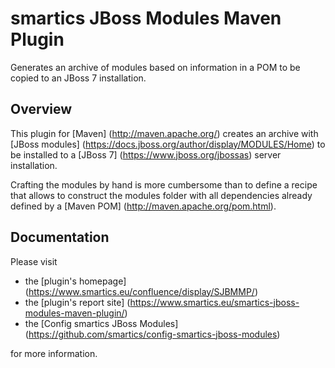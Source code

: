 smartics JBoss Modules Maven Plugin
===================================

Generates an archive of modules based on information in a POM to be copied to an JBoss 7 installation.

## Overview

This plugin for [Maven] (http://maven.apache.org/) creates an archive with [JBoss modules] (https://docs.jboss.org/author/display/MODULES/Home) to be installed to a [JBoss 7] (https://www.jboss.org/jbossas) server installation.

Crafting the modules by hand is more cumbersome than to define a recipe that allows to construct the modules folder with all dependencies already defined by a [Maven POM] (http://maven.apache.org/pom.html).

## Documentation

Please visit

  * the [plugin's homepage] (https://www.smartics.eu/confluence/display/SJBMMP/)
  * the [plugin's report site] (https://www.smartics.eu/smartics-jboss-modules-maven-plugin/)
  * the [Config smartics JBoss Modules] (https://github.com/smartics/config-smartics-jboss-modules)

for more information.





